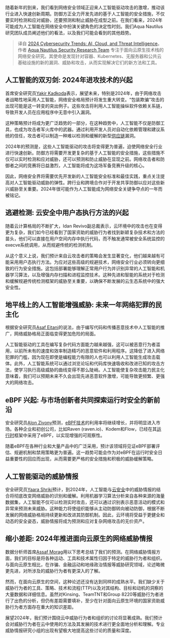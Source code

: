 <!--
title: 2024年网络安全趋势: 人工智能、云计算和威胁情报
cover: https://1665891.fs1.hubspotusercontent-na1.net/hub/1665891/hubfs/Blog-mian-image-predictions-nautilus--1.jpg?width=870&name=Blog-mian-image-predictions-nautilus--1.jpg
-->

随着新年的到来，我们看到网络安全领域正迎来人工智能驱动攻击的激增，推动该行业进入快速创新周期。防御方正全力开发先进的基于人工智能的安全措施，不仅要实时检测和应对威胁，还要预测和制止威胁在成型之前。在我们看来，2024年可能成为人工智能在网络安全中扮演关键角色的决定性时刻。我们Aqua Nautilus研究团队成员阐述他们的看法，以及我们可能会看到的其他趋势。

> 译自 [2024 Cybersecurity Trends: AI, Cloud, and Threat Intelligence](https://blog.aquasec.com/2024-cybersecurity-trends-ai-cloud-and-threat-intelligence)。作者 [Aqua Nautilus Security Research Team](https://blog.aquasec.com/author/aqua-team-nautilus) 专注于面向云原生技术栈的网络安全研究。其使命是发现针对容器、Kubernetes、无服务器和公共云基础设施的新的漏洞、威胁和攻击，从而实现解决它们的新方法和工具。


## 人工智能的双刃剑: 2024年进攻技术的兴起

首席安全研究员[Yakir Kadkoda](https://www.linkedin.com/in/yakir-kadkoda/)表示，展望未来，特别是2024年，由于网络攻击者战略性地采用人工智能，网络安全格局预计将发生重大转变。“包装欺骗”攻击的出现可能是这一转变的突出例子。这些攻击将利用人工智能操纵软件依赖关系链，导致开发人员在应用程序中无意中引入漏洞。

这种策略预计将成为更广泛趋势的一部分，在这种趋势中，人工智能不仅是防御工具，也成为攻击者军火库中的武器。通过利用开发人员对自动化依赖管理和建议系统的信任，攻击者可以制造一种难以检测和缓解的新型[供应链](https://www.aquasec.com/cloud-native-academy/supply-chain-security/software-supply-chain-attacks/?_gl=1*1oes34a*_ga*Njg4Nzk4MTQyLjE3MDQ0MjE5MTg.*_ga_BEB85MTCG7*MTcwNDQyMjQyMi4xLjAuMTcwNDQyMjQ3NS4wLjAuMA..)漏洞。

2024年的预测是，这些人工智能驱动的攻击将变得更为普遍，迫使网络安全行业进行快速创新。防御方将需要开发更复杂的基于人工智能的安全措施，这些措施不仅可以实时检测和应对威胁，还可以预测和防止威胁在显现之前。网络攻击者和防御者之间的竞赛将日益激烈，人工智能将成为这场军备竞赛升级的核心。

因此，网络安全界将需要优先开发新的人工智能安全标准和最佳实践，重点关注提高对人工智能驱动威胁的弹性。跨行业和跨境合作对于开发共享防御以应对这些新兴威胁至关重要。2024年很可能作为人工智能成为网络安全关键争夺点的一年而被铭记。

## 逃避检测: 云安全中用户态执行方法的兴起

随着云计算格局的不断扩大，Idan Revivo副总裁表示，云环境中的攻击也在变得更为复杂，我们如今已经看到了国家资助的威胁行为者找到新颖复杂技术和方法的苗头，他们可以直接在用户空间内存中执行代码，而不触发通常被安全系统监控的execve系统调用，从而规避传统的检测机制。

从这个意义上说，我们预计来自云攻击者的策略会发生显著变化，他们越来越有可能采用用户态执行方法。为应对这些高级的规避技术，网络安全行业必须转向更细致的行为安全措施。这包括部署能够理解正常用户行为并识别异常的人工智能和机器学习算法，以及增强内存扫描和进程监控技术。这种先进和智能的系统对于检测和缓解规避传统检测框架的威胁至关重要，以确保不断发展的云生态系统中的强大安全性。

## 地平线上的人工智能增强威胁: 未来一年网络犯罪的民主化

根据安全研究员[Asaf Eitani](https://www.linkedin.com/in/asaf-eitani/)的说法，由于编写代码和传播恶意技术中人工智能的推广，网络威胁格局正面临变得更加危险的局面。

人工智能驱动的工具在编写复杂代码方面能力越来越强，这可以被恶意行为者滥用，以前所未有的速度和效率制造精巧的恶意软件和利用程序。这降低了进入网络犯罪的门槛，因为现在即使是编程能力有限的人也可以利用人工智能生成攻击载体。此外，人工智能系统可以通过浏览论坛和代码库快速吸收和改进已知的攻击方法，使学习执行高级威胁的曲线变得不那么陡峭。人工智能使复杂攻击能力民主化意味着，我们可以预期未来不久会出现先进恶意软件激增，可能导致更频繁、更强大的网络攻击。

## eBPF 兴起: 与市场创新者共同探索运行时安全的新前沿

安全研究员[Alon Zivony](https://www.linkedin.com/in/alon-zivony-a26679207/)预测，[eBPF技术](https://blog.aquasec.com/detecting-ebpf-malware-with-tracee)的利用率将继续增长，并将明显进入市场。各种企业和初创公司，比如Raven (raven.io)、Kodem和Flow，已经在其[运行时](https://www.aquasec.com/cloud-native-academy/cspm/runtime-security/?_gl=1*1wab4u1*_ga*Njg4Nzk4MTQyLjE3MDQ0MjE5MTg.*_ga_BEB85MTCG7*MTcwNDQyMjQyMi4xLjAuMTcwNDQyMjQ3NS4wLjAuMA..)框架中采用了eBPF，以实现增强的可观察性。

随着eBPF在各种行业和大量产品中的广泛采用，预计该领域将见证eBPF部署评估、规避机制和禁用策略更为普遍。这一趋势可能会作为对eBPF在运行时安全日益重要性的回应而出现，从而需要更严格的安全措施和积极的威胁缓解策略。

## 人工智能驱动的威胁情报

安全研究员[Yaara Shriki](https://www.linkedin.com/in/yaarashriki/)预计，到2024年，人工智能与[云安全](https://www.aquasec.com/cloud-native-academy/cspm/cloud-security/?_gl=1*14jnylf*_ga*Njg4Nzk4MTQyLjE3MDQ0MjE5MTg.*_ga_BEB85MTCG7*MTcwNDQyMjQyMi4xLjAuMTcwNDQyMjQ3NS4wLjAuMA..)中的威胁情报的结合将彻底改变网络威胁的识别和缓解。利用机器学习算法分析来自各种来源的海量数据集，人工智能不仅可以检测实时攻击，还可以通过识别表示恶意活动的模式和异常来预测未来威胁。这种能力将使组织能够从主动防御转向被动防御，根据不断发展的网络威胁格局持续更新和改进其防御机制。因此，云环境将受益于更健全和动态的安全姿态，威胁情报将成为预测和应对复杂网络攻击的无价资产。

## 缩小差距: 2024年推进面向云原生的网络威胁情报

数据分析师首席[Assaf Morag](https://www.linkedin.com/in/assaf-morag-812a9432/)用以下思考总结了我们的预测。在网络威胁情报方面，我们的目标是将各种运动、工具和技术属性归因于特定的威胁行为者和组织。与面向云原生相比，在诈骗、金融运动和地缘政治情报等威胁研究领域，论述略微更先进，对所涉及的威胁行为者有更深入的了解。

然而，在面向云原生的空间，这种论述还没有达到同样的成熟水平。我们缺少关于威胁行为者的工具、策略、技术和流程(TTP)以及对其结构、目标和动机的洞察的大量数据和详细信息。虽然对Kinsing、TeamTNT和Group 8220等威胁行为者进行了出色的分析，但仍有差距需要填补，至少在针对面向云原生环境的国家资助威胁行为者方面存在重大的知识差距。

展望2024年，我们预计围绕云中威胁行为者和组织的讨论将显著成熟。我们预计会对威胁行为者在云中使用的方法及其发展的技术进行更全面地分析和理解。专业威胁情报研究小组的出现有望极大地提高这些讨论的质量和深度。
